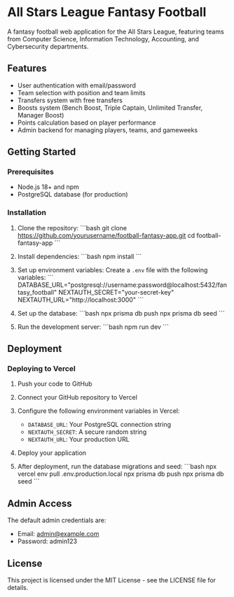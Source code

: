 # All Stars League Fantasy Football

A fantasy football web application for the All Stars League, featuring teams from Computer Science, Information Technology, Accounting, and Cybersecurity departments.

## Features

- User authentication with email/password
- Team selection with position and team limits
- Transfers system with free transfers
- Boosts system (Bench Boost, Triple Captain, Unlimited Transfer, Manager Boost)
- Points calculation based on player performance
- Admin backend for managing players, teams, and gameweeks

## Getting Started

### Prerequisites

- Node.js 18+ and npm
- PostgreSQL database (for production)

### Installation

1. Clone the repository:
   \`\`\`bash
   git clone https://github.com/yourusername/football-fantasy-app.git
   cd football-fantasy-app
   \`\`\`

2. Install dependencies:
   \`\`\`bash
   npm install
   \`\`\`

3. Set up environment variables:
   Create a `.env` file with the following variables:
   \`\`\`
   DATABASE_URL="postgresql://username:password@localhost:5432/fantasy_football"
   NEXTAUTH_SECRET="your-secret-key"
   NEXTAUTH_URL="http://localhost:3000"
   \`\`\`

4. Set up the database:
   \`\`\`bash
   npx prisma db push
   npx prisma db seed
   \`\`\`

5. Run the development server:
   \`\`\`bash
   npm run dev
   \`\`\`

## Deployment

### Deploying to Vercel

1. Push your code to GitHub

2. Connect your GitHub repository to Vercel

3. Configure the following environment variables in Vercel:
   - `DATABASE_URL`: Your PostgreSQL connection string
   - `NEXTAUTH_SECRET`: A secure random string
   - `NEXTAUTH_URL`: Your production URL

4. Deploy your application

5. After deployment, run the database migrations and seed:
   \`\`\`bash
   npx vercel env pull .env.production.local
   npx prisma db push
   npx prisma db seed
   \`\`\`

## Admin Access

The default admin credentials are:
- Email: admin@example.com
- Password: admin123

## License

This project is licensed under the MIT License - see the LICENSE file for details.

